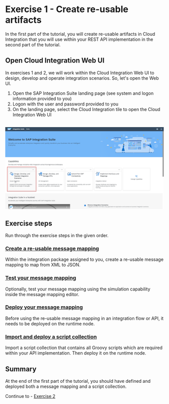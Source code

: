 # Exercise 1 - Create re-usable artifacts

In the first part of the tutorial, you will create re-usable artifacts in Cloud Integration that you will use within your REST API implementation in the second part of the tutorial.

## Open Cloud Integration Web UI

In exercises 1 and 2, we will work within the Cloud Integration Web UI to design, develop and operate integration scenarios. So, let's open the Web UI.
1. Open the SAP Integration Suite landing page (see system and logon information provided to you)
1. Logon with the user and password provided to you
1. On the landing page, select the Cloud Integration tile to open the Cloud Integration Web UI

<br>![Integration Suite landing page](/exercises/ex1/images/CI_LandingPage.png)

## Exercise steps

Run through the exercise steps in the given order.

### [Create a re-usable message mapping](/exercises/ex1/ex11)
Within the integration package assigned to you, create a re-usable message mapping to map from XML to JSON.

### [Test your message mapping](/exercises/ex1/ex12)
Optionally, test your message mapping using the simulation capability inside the message mapping editor.

### [Deploy your message mapping](/exercises/ex1/ex13)
Before using the re-usable message mapping in an integration flow or API, it needs to be deployed on the runtime node.

### [Import and deploy a script collection](/exercises/ex1/ex14)
Import a script collection that contains all Groovy scripts which are required within your API implementation. Then deploy it on the runtime node.

## Summary

At the end of the first part of the tutorial, you should have defined and deployed both a message mapping and a script collection.

Continue to - [Exercise 2](/exercises/ex2/README.md)

